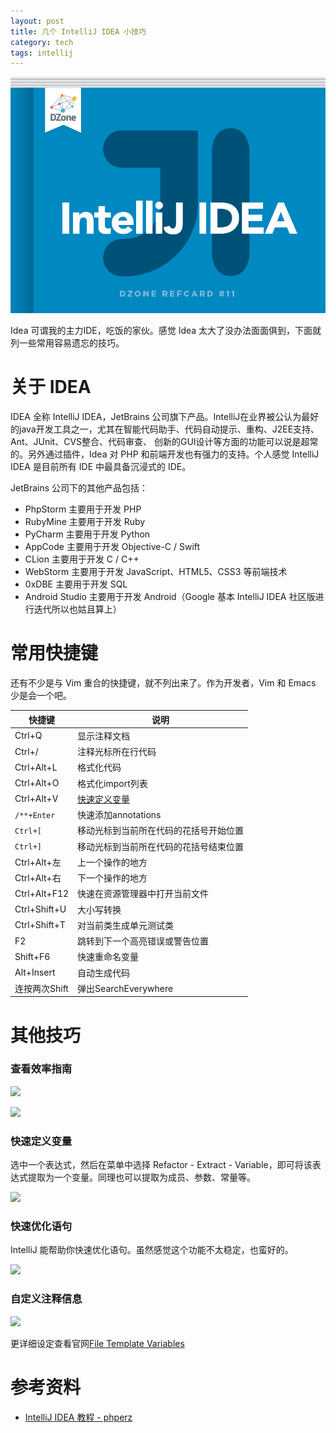 ```yaml
---
layout: post
title: 几个 IntelliJ IDEA 小技巧
category: tech
tags: intellij
---
```


![](/assets/img/IntelliJ.png)

Idea 可谓我的主力IDE，吃饭的家伙。感觉 Idea 太大了没办法面面俱到，下面就列一些常用容易遗忘的技巧。

# 关于 IDEA

IDEA 全称 IntelliJ IDEA，JetBrains 公司旗下产品。IntelliJ在业界被公认为最好的java开发工具之一，尤其在智能代码助手、代码自动提示、重构、J2EE支持、Ant、JUnit、CVS整合、代码审查、 创新的GUI设计等方面的功能可以说是超常的。另外通过插件，Idea 对 PHP 和前端开发也有强力的支持。个人感觉 IntelliJ IDEA 是目前所有 IDE 中最具备沉浸式的 IDE。
  
JetBrains 公司下的其他产品包括：
  
* PhpStorm 主要用于开发 PHP
* RubyMine 主要用于开发 Ruby
* PyCharm 主要用于开发 Python
* AppCode 主要用于开发 Objective-C / Swift
* CLion 主要用于开发 C / C++
* WebStorm 主要用于开发 JavaScript、HTML5、CSS3 等前端技术
* 0xDBE 主要用于开发 SQL
* Android Studio 主要用于开发 Android（Google 基本 IntelliJ IDEA 社区版进行迭代所以也姑且算上）

# 常用快捷键

还有不少是与 Vim 重合的快捷键，就不列出来了。作为开发者，Vim 和 Emacs  少是会一个吧。    


| 快捷键  | 说明  |
|---|---|
| Ctrl+Q | 显示注释文档 | 
| Ctrl+/	 | 注释光标所在行代码 | 
| Ctrl+Alt+L | 格式化代码 | 
| Ctrl+Alt+O | 格式化import列表 | 
| Ctrl+Alt+V | [快速定义变量][1] | 
| `/**+Enter` | 快速添加annotations | 
| `Ctrl+[` | 移动光标到当前所在代码的花括号开始位置 | 
| `Ctrl+]` | 移动光标到当前所在代码的花括号结束位置 | 
| Ctrl+Alt+左 | 上一个操作的地方 | 
| Ctrl+Alt+右 | 下一个操作的地方 | 
| Ctrl+Alt+F12 | 快速在资源管理器中打开当前文件 | 
| Ctrl+Shift+U | 大小写转换 | 
| Ctrl+Shift+T | 对当前类生成单元测试类 | 
| F2 | 跳转到下一个高亮错误或警告位置 | 
| Shift+F6 | 快速重命名变量 | 
| Alt+Insert | 自动生成代码 | 
| 连按两次Shift | 弹出SearchEverywhere | 

# 其他技巧
  
### 查看效率指南

![](http://7vigrt.com1.z0.glb.clouddn.com/blog/pic/201703/20170305183744.jpg)

![](http://7vigrt.com1.z0.glb.clouddn.com/blog/pic/201703/20170305183724.jpg)

### <span id='extract'>快速定义变量</span>

选中一个表达式，然后在菜单中选择 Refactor - Extract - Variable，即可将该表达式提取为一个变量。同理也可以提取为成员、参数、常量等。
  
![](http://7vigrt.com1.z0.glb.clouddn.com/blog/pic/201703/1421151681_4076.png)

### 快速优化语句

IntelliJ 能帮助你快速优化语句。虽然感觉这个功能不太稳定，也蛮好的。

![](http://7vigrt.com1.z0.glb.clouddn.com/blog/pic/201703/1421151682_6823.png)

### 自定义注释信息

![](http://7vigrt.com1.z0.glb.clouddn.com/blog/pic/201703/20170305210510.jpg)

更详细设定查看官网[File Template Variables](https://www.jetbrains.com/help/idea/2016.3/file-template-variables.html)

# 参考资料

* [IntelliJ IDEA 教程 - phperz](http://www.phperz.com/article/15/0923/159068.html)

[1]: #extract